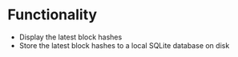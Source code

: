 # Functionality #

 - Display the latest block hashes
 - Store the latest block hashes to a local SQLite database on disk

